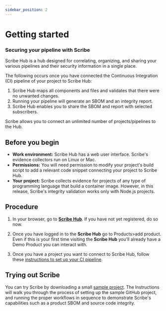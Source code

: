 ```yaml
---
sidebar_position: 2
---
```

# Getting started


### Securing your pipeline with Scribe

Scribe Hub is a hub designed for correlating, organizing, and sharing your various pipelines and their security information in a single place.

The following occurs once you have connected the Continuous Integration (CI) pipeline of your project to Scribe Hub:

1. Scribe Hub maps all components and files and validates that there were no unwanted changes.
2. Running your pipeline will generate an SBOM and an integrity report.
3. Scribe Hub enables you to share the SBOM and report with selected subscribers.

Scribe allows you to connect an unlimited number of projects/pipelines to the Hub.

## Before you begin 

- **Work environment:** Scribe Hub has a web user interface. Scribe's evidence collectors run on Linux or Mac.
- **Permissions:** You will need permission to modify your project's build script to add a relevant code snippet connecting your project to Scribe Hub.
- **Your project:** Scribe collects evidence for projects of any type of programming language that build a container image. However, in this release, Scribe's integrity validation works only with Node.js projects.

## Procedure 
1. In your browser, go to **[Scribe Hub](https://prod.hub.scribesecurity.com/ "Scribe Hub Link")**. If you have not yet registered, do so now.
2. Once you have logged in to the **Scribe Hub** go to Products>add product. Even if this is your first time visiting the **Scribe Hub** you'll already have a Demo Product you can interact with. 

3. Once you have a project you want to connect to Scribe Hub, follow these [instructions to set up your CI pipeline](/docs/ci-integrations "instructions to set up your CI pipeline").

## Trying out Scribe

You can try Scribe by downloading a small [sample project](/docs/sampleproject  "sample project").
The Instructions will walk you through the process of setting up the sample GitHub project, and running the proper workflows in sequence to demonstrate Scribe's capabilities such as a product SBOM and source code integrity.



